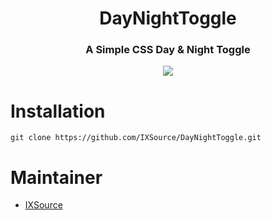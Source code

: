 
<h1 align="center">DayNightToggle</h1>
<h3 align="center">A Simple CSS Day & Night Toggle</h3>
<p align="center">
	<img src="https://github.com/IXSource/DayNightToggle/blob/main/daynighttoggle.gif?raw=true"></img>
</p>

# Installation

    git clone https://github.com/IXSource/DayNightToggle.git

# Maintainer

 - [IXSource](https://github.com/IXSource/)

